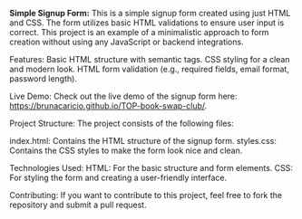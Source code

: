 <b>Simple Signup Form:</b>
This is a simple signup form created using just HTML and CSS. The form utilizes basic HTML validations to ensure user input is correct. This project is an example of a minimalistic approach to form creation without using any JavaScript or backend integrations.

Features:
Basic HTML structure with semantic tags.
CSS styling for a clean and modern look.
HTML form validation (e.g., required fields, email format, password length).

Live Demo:
Check out the live demo of the signup form here: https://brunacaricio.github.io/TOP-book-swap-club/.

Project Structure:
The project consists of the following files:

index.html: Contains the HTML structure of the signup form.
styles.css: Contains the CSS styles to make the form look nice and clean.

Technologies Used:
HTML: For the basic structure and form elements.
CSS: For styling the form and creating a user-friendly interface.

Contributing:
If you want to contribute to this project, feel free to fork the repository and submit a pull request.
